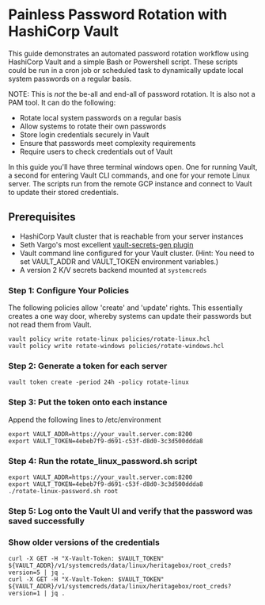 # Painless Password Rotation with HashiCorp Vault
This guide demonstrates an automated password rotation workflow using HashiCorp Vault and a simple Bash or Powershell script. These scripts could be run in a cron job or scheduled task to dynamically update local system passwords on a regular basis.

NOTE: This is *not* the be-all and end-all of password rotation. It is also not a PAM tool. It can do the following:

* Rotate local system passwords on a regular basis
* Allow systems to rotate their own passwords
* Store login credentials securely in Vault
* Ensure that passwords meet complexity requirements
* Require users to check credentials out of Vault

In this guide you'll have three terminal windows open. One for running Vault, a second for entering Vault CLI commands, and one for your remote Linux server. The scripts run from the remote GCP instance and connect to Vault to update their stored credentials.

## Prerequisites
* HashiCorp Vault cluster that is reachable from your server instances
* Seth Vargo's most excellent [vault-secrets-gen plugin](https://github.com/sethvargo/vault-secrets-gen)
* Vault command line configured for your Vault cluster. (Hint: You need to set VAULT_ADDR and VAULT_TOKEN environment variables.)
* A version 2 K/V secrets backend mounted at `systemcreds`

### Step 1: Configure Your Policies
The following policies allow 'create' and 'update' rights. This essentially creates a one way door, whereby systems can update their passwords but not read them from Vault.
```
vault policy write rotate-linux policies/rotate-linux.hcl
vault policy write rotate-windows policies/rotate-windows.hcl
```

### Step 2: Generate a token for each server
```
vault token create -period 24h -policy rotate-linux
```

### Step 3: Put the token onto each instance
Append the following lines to /etc/environment
```
export VAULT_ADDR=https://your_vault.server.com:8200
export VAULT_TOKEN=4ebeb7f9-d691-c53f-d8d0-3c3d500ddda8
```

### Step 4: Run the rotate_linux_password.sh script
```
export VAULT_ADDR=https://your_vault.server.com:8200
export VAULT_TOKEN=4ebeb7f9-d691-c53f-d8d0-3c3d500ddda8
./rotate-linux-password.sh root
```

### Step 5: Log onto the Vault UI and verify that the password was saved successfully

### Show older versions of the credentials
```
curl -X GET -H "X-Vault-Token: $VAULT_TOKEN" ${VAULT_ADDR}/v1/systemcreds/data/linux/heritagebox/root_creds?version=5 | jq .
curl -X GET -H "X-Vault-Token: $VAULT_TOKEN" ${VAULT_ADDR}/v1/systemcreds/data/linux/heritagebox/root_creds?version=1 | jq .
```

